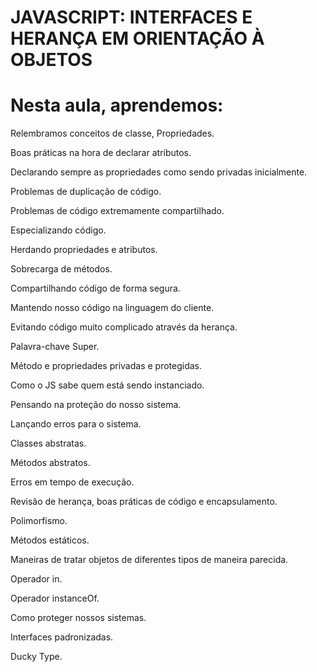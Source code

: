 # JAVASCRIPT: INTERFACES E HERANÇA EM ORIENTAÇÃO À OBJETOS

# Nesta aula, aprendemos:

Relembramos conceitos de classe, Propriedades.

Boas práticas na hora de declarar atributos.

Declarando sempre as propriedades como sendo privadas inicialmente.

Problemas de duplicação de código.

Problemas de código extremamente compartilhado.

Especializando código.

Herdando propriedades e atributos.

Sobrecarga de métodos.

Compartilhando código de forma segura.

Mantendo nosso código na linguagem do cliente.

Evitando código muito complicado através da herança.

Palavra-chave Super.

Método e propriedades privadas e protegidas.

Como o JS sabe quem está sendo instanciado.

Pensando na proteção do nosso sistema.

Lançando erros para o sistema.

Classes abstratas.

Métodos abstratos.

Erros em tempo de execução.

Revisão de herança, boas práticas de código e encapsulamento.

Polimorfismo.

Métodos estáticos.

Maneiras de tratar objetos de diferentes tipos de maneira parecida.

Operador in.

Operador instanceOf.

Como proteger nossos sistemas.

Interfaces padronizadas.

Ducky Type.